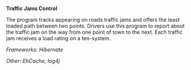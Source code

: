 **Traffic Jams Control**

The program tracks appearing on roads traffic jams and offers the least loaded path between two points. 
Drivers use this program to report about the traffic jam on the way from one point of town to the next.
Each traffic jam receives a load rating on a ten-system.

_Frameworks: Hibernate_

_Other: EhCache, log4j_
